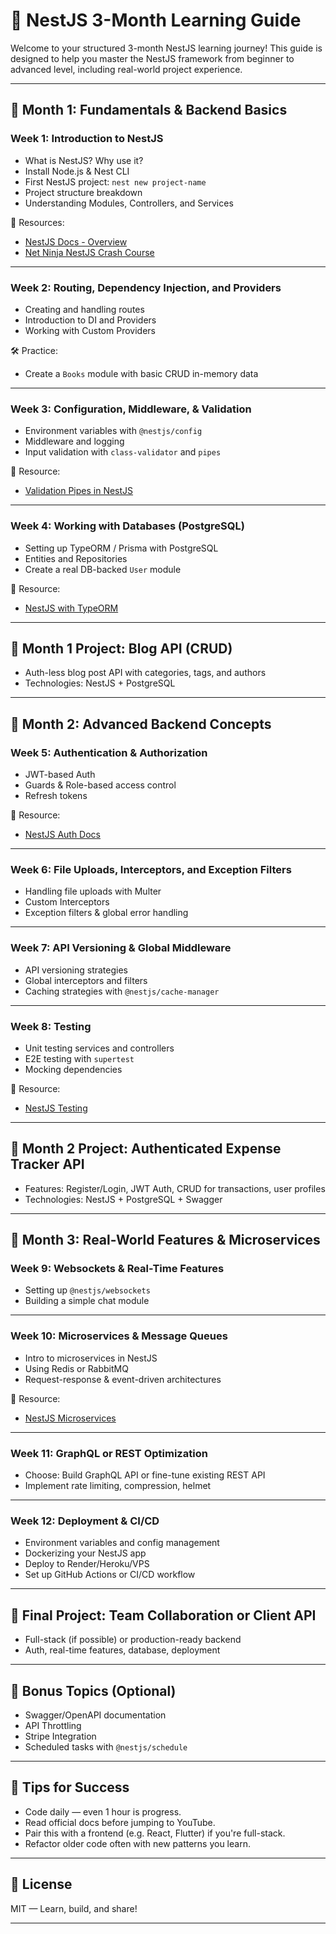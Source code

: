 # 🚀 NestJS 3-Month Learning Guide

Welcome to your structured 3-month NestJS learning journey! This guide is designed to help you master the NestJS framework from beginner to advanced level, including real-world project experience.

---

## 📅 Month 1: Fundamentals & Backend Basics

### Week 1: Introduction to NestJS
- What is NestJS? Why use it?
- Install Node.js & Nest CLI
- First NestJS project: `nest new project-name`
- Project structure breakdown
- Understanding Modules, Controllers, and Services

📘 Resources:
- [NestJS Docs - Overview](https://docs.nestjs.com/)
- [Net Ninja NestJS Crash Course](https://www.youtube.com/watch?v=wqhNoDE6pb4)

---

### Week 2: Routing, Dependency Injection, and Providers
- Creating and handling routes
- Introduction to DI and Providers
- Working with Custom Providers

🛠️ Practice:
- Create a `Books` module with basic CRUD in-memory data

---

### Week 3: Configuration, Middleware, & Validation
- Environment variables with `@nestjs/config`
- Middleware and logging
- Input validation with `class-validator` and `pipes`

📘 Resource:
- [Validation Pipes in NestJS](https://docs.nestjs.com/pipes)

---

### Week 4: Working with Databases (PostgreSQL)
- Setting up TypeORM / Prisma with PostgreSQL
- Entities and Repositories
- Create a real DB-backed `User` module

📘 Resource:
- [NestJS with TypeORM](https://docs.nestjs.com/techniques/database)

---

## 🎯 Month 1 Project: Blog API (CRUD)
- Auth-less blog post API with categories, tags, and authors
- Technologies: NestJS + PostgreSQL

---

## 📅 Month 2: Advanced Backend Concepts

### Week 5: Authentication & Authorization
- JWT-based Auth
- Guards & Role-based access control
- Refresh tokens

📘 Resource:
- [NestJS Auth Docs](https://docs.nestjs.com/security/authentication)

---

### Week 6: File Uploads, Interceptors, and Exception Filters
- Handling file uploads with Multer
- Custom Interceptors
- Exception filters & global error handling

---

### Week 7: API Versioning & Global Middleware
- API versioning strategies
- Global interceptors and filters
- Caching strategies with `@nestjs/cache-manager`

---

### Week 8: Testing
- Unit testing services and controllers
- E2E testing with `supertest`
- Mocking dependencies

📘 Resource:
- [NestJS Testing](https://docs.nestjs.com/fundamentals/testing)

---

## 🎯 Month 2 Project: Authenticated Expense Tracker API
- Features: Register/Login, JWT Auth, CRUD for transactions, user profiles
- Technologies: NestJS + PostgreSQL + Swagger

---

## 📅 Month 3: Real-World Features & Microservices

### Week 9: Websockets & Real-Time Features
- Setting up `@nestjs/websockets`
- Building a simple chat module

---

### Week 10: Microservices & Message Queues
- Intro to microservices in NestJS
- Using Redis or RabbitMQ
- Request-response & event-driven architectures

📘 Resource:
- [NestJS Microservices](https://docs.nestjs.com/microservices/basics)

---

### Week 11: GraphQL or REST Optimization
- Choose: Build GraphQL API or fine-tune existing REST API
- Implement rate limiting, compression, helmet

---

### Week 12: Deployment & CI/CD
- Environment variables and config management
- Dockerizing your NestJS app
- Deploy to Render/Heroku/VPS
- Set up GitHub Actions or CI/CD workflow

---

## 🎯 Final Project: Team Collaboration or Client API
- Full-stack (if possible) or production-ready backend
- Auth, real-time features, database, deployment

---

## 🌟 Bonus Topics (Optional)
- Swagger/OpenAPI documentation
- API Throttling
- Stripe Integration
- Scheduled tasks with `@nestjs/schedule`

---

## 🧠 Tips for Success
- Code daily — even 1 hour is progress.
- Read official docs before jumping to YouTube.
- Pair this with a frontend (e.g. React, Flutter) if you're full-stack.
- Refactor older code often with new patterns you learn.

---

## 📌 License
MIT — Learn, build, and share!

---

